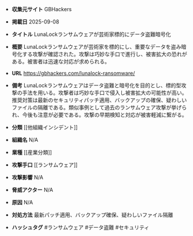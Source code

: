 - **収集元サイト**
GBHackers

- **掲載日**
2025-09-08

- **タイトル**
LunaLockランサムウェアが芸術家標的にデータ盗難暗号化

- **概要**
LunaLockランサムウェアが芸術家を標的にし、重要なデータを盗み暗号化する攻撃が確認された。攻撃は巧妙な手口で進行し、被害拡大の恐れがある。被害者は迅速な対応が求められる。

- **URL**
https://gbhackers.com/lunalock-ransomware/

- **備考**
LunaLockランサムウェアはデータ盗難と暗号化を目的とし、標的型攻撃の手法を用いる。攻撃者は巧妙な手口で侵入し被害拡大の可能性が高い。推奨対策は最新のセキュリティパッチ適用、バックアップの確保、疑わしいファイルの隔離である。類似事例として過去のランサムウェア攻撃が挙げられ、今後も注意が必要である。攻撃の早期検知と対応が被害軽減に繋がる。

- **分類**
[[他組織インシデント]]

- **組織名**
N/A

- **業種**
[[産業分類]]

- **攻撃手口**
[[ランサムウェア]]

- **攻撃影響**
N/A

- **脅威アクター**
N/A

- **原因**
N/A

- **対処方法**
最新パッチ適用、バックアップ確保、疑わしいファイル隔離

- **ハッシュタグ**
#ランサムウェア #データ盗難 #セキュリティ

